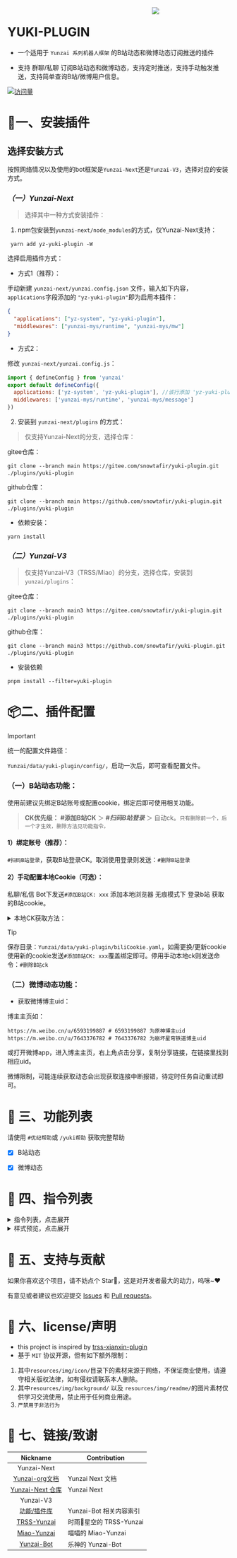 <img decoding="async" align=right src="./resources/img/readme/min-Girl.png" width="35%">

# YUKI-PLUGIN

- 一个适用于 `Yunzai 系列机器人框架` 的B站动态和微博动态订阅推送的插件

- 支持 群聊/私聊 订阅B站动态和微博动态，支持定时推送，支持手动触发推送，支持简单查询B站/微博用户信息。

[![访问量](https://profile-counter.glitch.me/yuki-plugin/count.svg)](https://github.com/snowtafir/yuki-plugin)

# 🌰一、安装插件

## 选择安装方式
按照网络情况以及使用的bot框架是`Yunzai-Next`还是`Yunzai-V3`，选择对应的安装方式。

### ***（一）Yunzai-Next***
> 选择其中一种方式安装插件：

1. npm包安装到`yunzai-next/node_modules`的方式，仅Yunzai-Next支持：
```
 yarn add yz-yuki-plugin -W
```

选择启用插件方式：

* 方式1（推荐）：

手动新建 `yunzai-next/yunzai.config.json` 文件，输入如下内容，`applications`字段添加的 `"yz-yuki-plugin"`即为启用本插件：

```json
{
  "applications": ["yz-system", "yz-yuki-plugin"],
  "middlewares": ["yunzai-mys/runtime", "yunzai-mys/mw"]
}
```
* 方式2：

修改 `yunzai-next/yunzai.config.js`：
```js
import { defineConfig } from 'yunzai'
export default defineConfig({
  applications: ['yz-system', 'yz-yuki-plugin'], //该行添加 'yz-yuki-plugin'
  middlewares: ['yunzai-mys/runtime', 'yunzai-mys/message']
})
```

2. 安装到 `yunzai-next/plugins` 的方式：

> 仅支持Yunzai-Next的分支，选择仓库：

gitee仓库：
```shell
git clone --branch main https://gitee.com/snowtafir/yuki-plugin.git ./plugins/yuki-plugin
```

github仓库：
```shell
git clone --branch main https://github.com/snowtafir/yuki-plugin.git ./plugins/yuki-plugin
```

* 依赖安装：
```shell
yarn install
```

### ***（二）Yunzai-V3***

> 仅支持Yunzai-V3（TRSS/Miao）的分支，选择仓库，安装到 `yunzai/plugins`：

gitee仓库：
```
git clone --branch main3 https://gitee.com/snowtafir/yuki-plugin.git ./plugins/yuki-plugin
```

github仓库：
```
git clone --branch main3 https://github.com/snowtafir/yuki-plugin.git ./plugins/yuki-plugin
```

* 安装依赖

```shell
pnpm install --filter=yuki-plugin
```

# 📦二、插件配置

> [!IMPORTANT] 
> 统一的配置文件路径：

`Yunzai/data/yuki-plugin/config/`，启动一次后，即可查看配置文件。

### （一）B站动态功能：
 使用前建议先绑定B站账号或配置cookie，绑定后即可使用相关功能。

> **CK优先级：** **#添加B站CK** ＞ ***#扫码B站登录*** ＞ 自动ck。`只有删除前一个，后一个才生效，删除方法见功能指令。`

#### 1）绑定账号（推荐）：
`#扫码B站登录`，获取B站登录CK。取消使用登录则发送：`#删除B站登录`

#### 2）手动配置本地Cookie（可选）：
 私聊/私信 Bot下发送`#添加B站CK: xxx` 添加本地浏览器 无痕模式下 登录b站 获取的B站cookie。

<details> <summary>本地CK获取方法：</summary>

***注意事项：***
> 你平常使用浏览器访问 b 站为普通模式，cookie会定期自动刷新而导致复制的旧ck一段时间就失效，你应该使用`隐私窗口/无痕式窗口`重新登录b站，并获取新的 cookie。

> 成功复制cookie文本后应该直接点击`X`关闭 **浏览器窗口**，而`不是账号的 退出登录`，否则 cookie 会立马失效。

**步骤：**
* ①在浏览器打开的`无痕/隐私窗口`中登录自己的b站账号
* ②如示例图操作：处于bilibili首页 -> 按 F12 （或者右键 --> 检查）打开开发者工具，切换到网络 ( network )点击 重新载入（或者按 F5，Ctrl + R 等）刷新页面，接着点击某一个请求（通常为 nav ），选中Cookie项的文本并 Ctrl + C 复制（不是 `复制值`）（包含SESSDATA）得到cookie。

![](https://github.com/snowtafir/xianxin-plugin/raw/main/resources/img/REDME/redme00.png)
![](https://github.com/snowtafir/xianxin-plugin/raw/main/resources/img/REDME/redme01.png)

</details>

> [!TIP]
> 保存目录：`Yunzai/data/yuki-plugin/biliCookie.yaml`，如需更换/更新cookie 使用新的cookie发送`#添加B站CK: xxx`覆盖绑定即可。停用手动本地ck则发送命令：`#删除B站ck`

### （二）微博动态功能：
* 获取微博博主uid：

博主主页如：
```
https://m.weibo.cn/u/6593199887 # 6593199887 为原神博主uid
https://m.weibo.cn/u/7643376782 # 7643376782 为崩坏星穹铁道博主uid
```
或打开微博app，进入博主主页，右上角点击分享，复制分享链接，在链接里找到相应uid。

微博限制，可能连续获取动态会出现获取连接中断报错，待定时任务自动重试即可。

# 🌈 三、功能列表

请使用 `#优纪帮助`或 `/yuki帮助` 获取完整帮助

- [x] B站动态
- [x] 微博动态


# 🚀 四、指令列表

<details><summary>指令列表，点击展开</summary>

> [!TIP]
> 指令前缀：`#优纪`、`#yuki`、`/优纪`、`/yuki`，

示例：`#优纪订阅B站推送uid`、`#yuki订阅B站推送uid`、`/优纪订阅B站推送uid`、`/yuki订阅B站推送uid`。

| 用途 | 描述 | 指令 |
| --------- | ----------- | ------------ |
||||
| **B站功能** | ------------------------- | ---------- |
| 添加B站推送 | 检测up的B站动态进行推送，权限：Master。可选分类：直播、视频、图文、文章，不加分类则默认全部 | `#订阅B站推送uid` `#订阅B站推送 图文 uid` |
| 取消B站推送 | 删除对应up的B站对应类型的动态推送，权限：Master，可选分类：直播、视频、图文、文章，不加分类则默认全部 | `#取消B站推送uid` `#取消B站推送 图文 uid` |
| 查看B站订阅列表 | 查看本Bot所有的B站订阅列表，权限：Bot的Master | `#B站全部订阅列表` |
| 查看本群/私聊B站订阅列表 | 查看 本群/私聊 添加的B站订阅列表 | `#B站订阅列表` |
| 手动推送B站订阅 | 手动触发定时推送任务，权限：Bot的Master | `#执行B站任务` |
| 查看up信息 | 通过uid查看up信息 | `#B站up主 uid` |
| 搜索B站up主 | 根据昵称在b站搜索up信息 | `#搜索B站up主 xxx` |
| 扫码B站登录 | app扫码获取登录ck | `#扫码B站登录` |
| 取消B站登录 | 删除扫码获取的B站CK | `#取消B站登陆` |
| 查看B站登录信息 | 查看app扫码登录的信息和状态 | `#我的B站登录` |
| 绑定B站ck | 配置手动本地获取的B站CK，仅限私聊/私信，权限：Master | `#绑定B本地站ck: xxx` |
| 删除B站ck | 删除手动获取的B站cookie，权限：Master | `#删除B站本地ck` |
| 查看B站ck | 查看当前启用的B站ck,仅限私聊 | `#我的B站ck` |
| 刷新B站临时ck | 重新获取并刷新redis缓存的未绑定自己的B站ck而自动获取的 临时B站cookie | `#刷新B站临时ck` |
||||
| **微博功能** | ------------------------- | ---------- |
| 添加微博推送 | 检测博主的微博动态进行推送，权限：Master，可选分类：视频、图文、文章，不加分类则默认全部 | `#订阅微博推送uid` `#订阅微博推送 图文 uid` |
| 取消微博推送 | 删除对应博主的微博对应类型的动态推送，权限：Master，可选分类：视频、图文、文章，不加分类则默认全部 | `#取消微博推送uid` `#取消微博推送 图文 uid` |
| 查看微博订阅列表 | 查看本Bot所有的微博订阅列表，权限：Bot的Master | `#微博全部订阅列表` |
| 查看本群/私聊微博订阅列表 | 查看 本群/私聊 添加的微博订阅列表 | `#微博订阅列表` |
| 手动推送微博订阅 | 手动触发定时推送任务，权限：Bot的Master | `#执行微博任务` |
| 查看博主信息 | 通过uid查看博主信息 | `#微博博主 uid` |
| 搜索微博博主 | 根据关键词在微博搜索大V博主的信息 | `#搜索微博博主 xxx` |
||||
| **其他指令** |  |  |
| 查看版本信息 | 查看版本信息 | `#优纪版本` |
| 更新yuki插件 | 系统指令更新yuki插件，yunzai-next需安装yz-system | `#更新yuki-plugin` |
| 强制更新yuki插件 | 强制更新yuki插件，yunzai-next需安装yz-system| `#强制更新yuki-plugin` |

</details>

<details><summary>样式预览，点击展开</summary>

![](/resources/img/readme/mini-help.jpg)

</details>

# 🧩 五、支持与贡献

如果你喜欢这个项目，请不妨点个 Star🌟，这是对开发者最大的动力，呜咪~❤️ 

有意见或者建议也欢迎提交 [Issues](https://github.com/snowtafir/yuki-plugin/issues) 和 [Pull requests](https://github.com/snowtafir/yuki-plugin/pulls)。

# 🌟 六、license/声明
- this project is inspired by [trss-xianxin-plugin](https://github.com/snowtafir/xianxin-plugin)
- 基于  `MIT` 协议开源，但有如下额外限制：
1. 其中`resources/img/icon/`目录下的素材来源于网络，不保证商业使用，请遵守相关版权法律，如有侵权请联系本人删除。
2. 其中`resources/img/background/` 以及 `resources/img/readme/`的图片素材仅供学习交流使用，禁止用于任何商业用途。
3. ```严禁用于非法行为```


# 🔗 七、链接/致谢

|                              Nickname                               | Contribution            |
| :-----------------------------------------------------------------: | ----------------------- |
|Yunzai-Next||
| [Yunzai-org文档](https://yunzai-org.github.io/docs/)               | Yunzai Next 文档      |
| [Yunzai-Next 仓库](https://github.com/yunzai-org/yunzaijs/)           |  Yunzai Next       |
|Yunzai-V3||
| [功能/插件库](https://gitee.com/yhArcadia/Yunzai-Bot-plugins-index) | Yunzai-Bot 相关内容索引 |
|       [TRSS-Yunzai](https://gitee.com/TimeRainStarSky/Yunzai)       | 时雨🌌星空的 TRSS-Yunzai |
|     [Miao-Yunzai](https://gitee.com/yoimiya-kokomi/Miao-Yunzai)     | 喵喵的 Miao-Yunzai      |
|         [Yunzai-Bot](https://gitee.com/Le-niao/Yunzai-Bot)          | 乐神的 Yunzai-Bot       |
